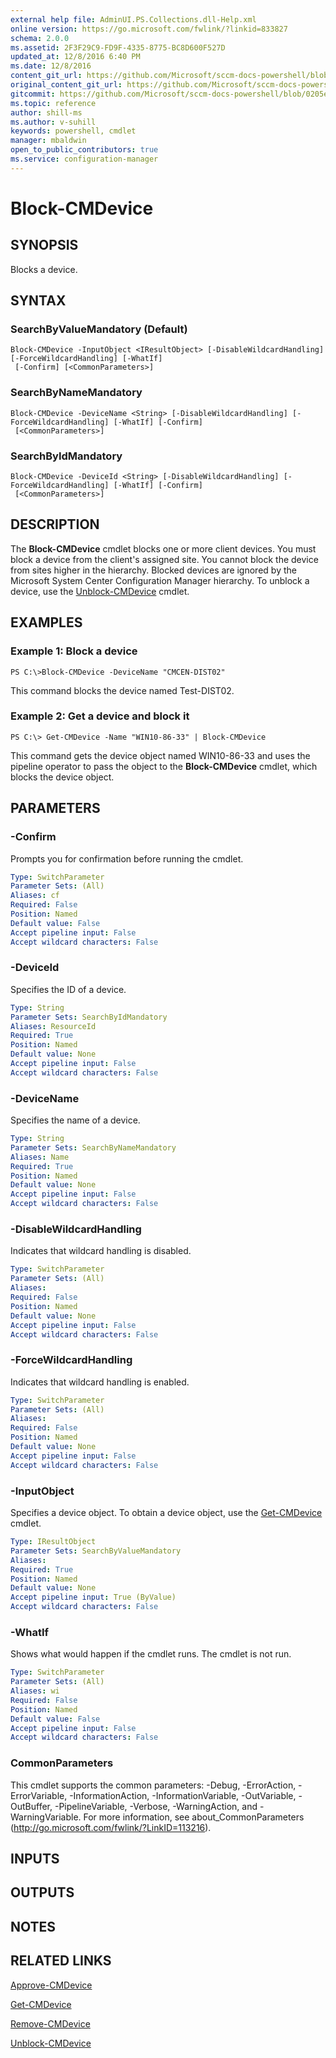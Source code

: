 ```yaml
---
external help file: AdminUI.PS.Collections.dll-Help.xml
online version: https://go.microsoft.com/fwlink/?linkid=833827
schema: 2.0.0
ms.assetid: 2F3F29C9-FD9F-4335-8775-BC8D600F527D
updated_at: 12/8/2016 6:40 PM
ms.date: 12/8/2016
content_git_url: https://github.com/Microsoft/sccm-docs-powershell/blob/live/sccm-cmdlets/ConfigurationManager/vlatest/Block-CMDevice.md
original_content_git_url: https://github.com/Microsoft/sccm-docs-powershell/blob/live/sccm-cmdlets/ConfigurationManager/vlatest/Block-CMDevice.md
gitcommit: https://github.com/Microsoft/sccm-docs-powershell/blob/0205e569abecf1b4e1b2b342947b87a3691b29a5/sccm-cmdlets/ConfigurationManager/vlatest/Block-CMDevice.md
ms.topic: reference
author: shill-ms
ms.author: v-suhill
keywords: powershell, cmdlet
manager: mbaldwin
open_to_public_contributors: true
ms.service: configuration-manager
---
```


# Block-CMDevice

## SYNOPSIS
Blocks a device.

## SYNTAX

### SearchByValueMandatory (Default)
```
Block-CMDevice -InputObject <IResultObject> [-DisableWildcardHandling] [-ForceWildcardHandling] [-WhatIf]
 [-Confirm] [<CommonParameters>]
```

### SearchByNameMandatory
```
Block-CMDevice -DeviceName <String> [-DisableWildcardHandling] [-ForceWildcardHandling] [-WhatIf] [-Confirm]
 [<CommonParameters>]
```

### SearchByIdMandatory
```
Block-CMDevice -DeviceId <String> [-DisableWildcardHandling] [-ForceWildcardHandling] [-WhatIf] [-Confirm]
 [<CommonParameters>]
```

## DESCRIPTION
The **Block-CMDevice** cmdlet blocks one or more client devices.
You must block a device from the client's assigned site.
You cannot block the device from sites higher in the hierarchy.
Blocked devices are ignored by the Microsoft System Center Configuration Manager hierarchy.
To unblock a device, use the [Unblock-CMDevice](./Unblock-CMDevice.md) cmdlet.

## EXAMPLES

### Example 1: Block a device
```
PS C:\>Block-CMDevice -DeviceName "CMCEN-DIST02"
```

This command blocks the device named Test-DIST02.

### Example 2: Get a device and block it
```
PS C:\> Get-CMDevice -Name "WIN10-86-33" | Block-CMDevice
```

This command gets the device object named WIN10-86-33 and uses the pipeline operator to pass the object to the **Block-CMDevice** cmdlet, which blocks the device object.

## PARAMETERS

### -Confirm
Prompts you for confirmation before running the cmdlet.

```yaml
Type: SwitchParameter
Parameter Sets: (All)
Aliases: cf
Required: False
Position: Named
Default value: False
Accept pipeline input: False
Accept wildcard characters: False
```

### -DeviceId
Specifies the ID of a device.

```yaml
Type: String
Parameter Sets: SearchByIdMandatory
Aliases: ResourceId
Required: True
Position: Named
Default value: None
Accept pipeline input: False
Accept wildcard characters: False
```

### -DeviceName
Specifies the name of a device.

```yaml
Type: String
Parameter Sets: SearchByNameMandatory
Aliases: Name
Required: True
Position: Named
Default value: None
Accept pipeline input: False
Accept wildcard characters: False
```

### -DisableWildcardHandling
Indicates that wildcard handling is disabled.

```yaml
Type: SwitchParameter
Parameter Sets: (All)
Aliases: 
Required: False
Position: Named
Default value: None
Accept pipeline input: False
Accept wildcard characters: False
```

### -ForceWildcardHandling
Indicates that wildcard handling is enabled.

```yaml
Type: SwitchParameter
Parameter Sets: (All)
Aliases: 
Required: False
Position: Named
Default value: None
Accept pipeline input: False
Accept wildcard characters: False
```

### -InputObject
Specifies a device object.
To obtain a device object, use the [Get-CMDevice](./Get-CMDevice.md) cmdlet.

```yaml
Type: IResultObject
Parameter Sets: SearchByValueMandatory
Aliases: 
Required: True
Position: Named
Default value: None
Accept pipeline input: True (ByValue)
Accept wildcard characters: False
```

### -WhatIf
Shows what would happen if the cmdlet runs.
The cmdlet is not run.

```yaml
Type: SwitchParameter
Parameter Sets: (All)
Aliases: wi
Required: False
Position: Named
Default value: False
Accept pipeline input: False
Accept wildcard characters: False
```

### CommonParameters
This cmdlet supports the common parameters: -Debug, -ErrorAction, -ErrorVariable, -InformationAction, -InformationVariable, -OutVariable, -OutBuffer, -PipelineVariable, -Verbose, -WarningAction, and -WarningVariable. For more information, see about_CommonParameters (http://go.microsoft.com/fwlink/?LinkID=113216).

## INPUTS

## OUTPUTS

## NOTES

## RELATED LINKS

[Approve-CMDevice](xref:ConfigurationManager/vlatest/Approve-CMDevice.md)

[Get-CMDevice](xref:ConfigurationManager/vlatest/Get-CMDevice.md)

[Remove-CMDevice](xref:ConfigurationManager/vlatest/Remove-CMDevice.md)

[Unblock-CMDevice](xref:ConfigurationManager/vlatest/Unblock-CMDevice.md)


